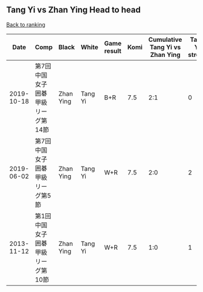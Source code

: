 ## Tang Yi vs Zhan Ying Head to head

[Back to ranking](../../index.md)




| **Date** | **Comp** | **Black** | **White** | **Game result** | **Komi** | **Cumulative Tang Yi vs Zhan Ying** | **Tang Yi streak** | **Zhan Ying streak** | 
| --- | --- | --- | --- | --- | --- | --- | --- | --- |
| 2019-10-18 | 第7回中国女子囲碁甲級リーグ第14節 | Zhan Ying | Tang Yi | B+R | 7.5 | 2:1 | 0 | 1 | 
| 2019-06-02 | 第7回中国女子囲碁甲級リーグ第5節 | Zhan Ying | Tang Yi | W+R | 7.5 | 2:0 | 2 | 0 | 
| 2013-11-12 | 第1回中国女子囲碁甲級リーグ第10節 | Zhan Ying | Tang Yi | W+R | 7.5 | 1:0 | 1 | 0 |




